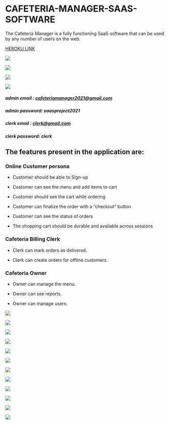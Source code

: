 # CAFETERIA-MANAGER-SAAS-SOFTWARE

The Cafeteria Manager  is  a fully functioning SaaS software that can be used by any number of users on the web.

[HEROKU LINK](https://cafeteria-manager-saas.herokuapp.com)

![](app/assets/images/main/home.png)

![](app/assets/images/main/sign-up.png)

![](app/assets/images/main/sign-in.png)

![](app/assets/images/main/reset_password.png)

##### admin email : cafeteriamanager2021@gmail.com
##### admin password: saasproject2021

##### clerk email : clerk@gmail.com
##### clerk password: clerk

## The features present in the application are:

### Online Customer persona

* Customer should be able to Sign-up

* Customer can see the menu and add items to cart

* Customer should see the cart while ordering

* Customer can finalize the order with a “checkout” button

* Customer can see the status of orders

* The shopping cart should be durable and available across sessions

### Cafeteria Billing Clerk

* Clerk can mark orders as delivered.

* Clerk can create orders for offline customers.

### Cafeteria Owner

* Owner can manage the menu.

* Owner can see reports.

* Owner can manage users.

![](app/assets/images/main/bio.png)

![](app/assets/images/customer/customer1.png)

![](app/assets/images/customer/customer2.png)

![](app/assets/images/customer/customer3.png)

![](app/assets/images/customer/customer4.png)

![](app/assets/images/customer/customer5.png)

![](app/assets/images/admin/admin1.png)

![](app/assets/images/admin/admin2.png)

![](app/assets/images/admin/admin3.png)

![](app/assets/images/admin/admin4.png)

![](app/assets/images/admin/admin5.png)

![](app/assets/images/admin/admin6.png)
